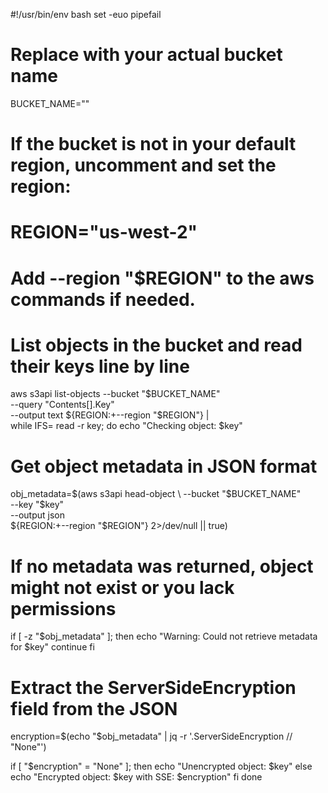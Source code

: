 #!/usr/bin/env bash
set -euo pipefail

# Replace with your actual bucket name
BUCKET_NAME="<your-bucket-name>"

# If the bucket is not in your default region, uncomment and set the region:
# REGION="us-west-2"
# Add --region "$REGION" to the aws commands if needed.

# List objects in the bucket and read their keys line by line
aws s3api list-objects --bucket "$BUCKET_NAME" \
    --query "Contents[].Key" \
    --output text ${REGION:+--region "$REGION"} | \
while IFS= read -r key; do
  echo "Checking object: $key"

  # Get object metadata in JSON format
  obj_metadata=$(aws s3api head-object \
    --bucket "$BUCKET_NAME" \
    --key "$key" \
    --output json \
    ${REGION:+--region "$REGION"} 2>/dev/null || true)

  # If no metadata was returned, object might not exist or you lack permissions
  if [ -z "$obj_metadata" ]; then
    echo "Warning: Could not retrieve metadata for $key"
    continue
  fi

  # Extract the ServerSideEncryption field from the JSON
  encryption=$(echo "$obj_metadata" | jq -r '.ServerSideEncryption // "None"')

  if [ "$encryption" = "None" ]; then
    echo "Unencrypted object: $key"
  else
    echo "Encrypted object: $key with SSE: $encryption"
  fi
done